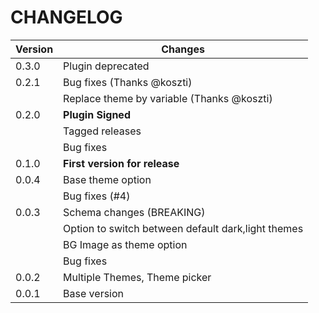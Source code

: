 # CHANGELOG

| Version | Changes                                            |
| ------- | -------------------------------------------------- |
| 0.3.0   | Plugin deprecated                                  |
| 0.2.1   | Bug fixes (Thanks @koszti)                         |
|         | Replace theme by variable (Thanks @koszti)         |
| 0.2.0   | **Plugin Signed**                                  |
|         | Tagged releases                                    |
|         | Bug fixes                                          |
| 0.1.0   | **First version for release**                      |
| 0.0.4   | Base theme option                                  |
|         | Bug fixes (#4)                                     |
| 0.0.3   | Schema changes (BREAKING)                          |
|         | Option to switch between default dark,light themes |
|         | BG Image as theme option                           |
|         | Bug fixes                                          |
| 0.0.2   | Multiple Themes, Theme picker                      |
| 0.0.1   | Base version                                       |
